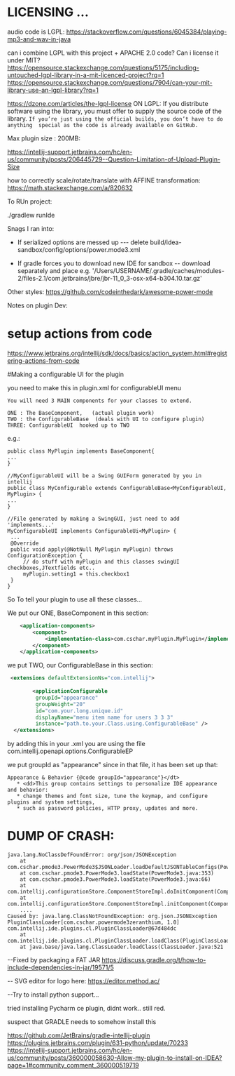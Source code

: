 # LICENSING ... 

audio code is LGPL:
https://stackoverflow.com/questions/6045384/playing-mp3-and-wav-in-java

can i combine LGPL with this project + APACHE 2.0 code?
Can i license it under MIT? 
https://opensource.stackexchange.com/questions/5175/including-untouched-lgpl-library-in-a-mit-licenced-project?rq=1
https://opensource.stackexchange.com/questions/7904/can-your-mit-library-use-an-lgpl-library?rq=1



https://dzone.com/articles/the-lgpl-license ON LGPL:
If you distribute software using the library, you must offer to supply the source code 
of the library. `If you’re just using the official builds, you don’t have to do anything 
special as the code is already available on GitHub.`


Max plugin size : 200MB:

https://intellij-support.jetbrains.com/hc/en-us/community/posts/206445729--Question-Limitation-of-Upload-Plugin-Size






how to correctly scale/rotate/translate with
AFFINE transformation:
https://math.stackexchange.com/a/820632

To RUn project:

./gradlew runIde


Snags I ran into:

- If serialized options are messed up
--- delete  build/idea-sandbox/config/options/power.mode3.xml

- If gradle forces you to download new IDE for sandbox
 -- download separately and place e.g.
 '/Users/USERNAME/.gradle/caches/modules-2/files-2.1/com.jetbrains/jbre/jbr-11_0_3-osx-x64-b304.10.tar.gz'


Other styles:
https://github.com/codeinthedark/awesome-power-mode



Notes on plugin Dev:

# setup actions from code
https://www.jetbrains.org/intellij/sdk/docs/basics/action_system.html#registering-actions-from-code



#Making a configurable UI for the plugin

you need to make this in plugin.xml for configurableUI menu
```
You will need 3 MAIN components for your classes to extend.

ONE : The BaseComponent,   (actual plugin work)
TWO : the ConfigurableBase  (deals with UI to configure plugin)
THREE: ConfigurableUI  hooked up to TWO
```


e.g.:

    public class MyPlugin implements BaseComponent{
    ...
    }
    
    //MyConfigurableUI will be a Swing GUIForm generated by you in intellij
    public class MyConfigurable extends ConfigurableBase<MyConfigurableUI, MyPlugin> {
    ...
    }
    
    //File generated by making a SwingGUI, just need to add 'implements...'
    MyConfigurableUI implements ConfigurableUi<MyPlugin> {
     ... 
     @Override
     public void apply(@NotNull MyPlugin myPlugin) throws ConfigurationException {
         // do stuff with myPlugin and this classes swingUI checkboxes,JTextfields etc..
         myPlugin.setting1 = this.checkbox1
     }
    }

So To tell your plugin to use all these classes...

We put our ONE, BaseComponent in this section:
```xml
    <application-components>
        <component>
            <implementation-class>com.cschar.myPlugin.MyPlugin</implementation-class>
        </component>
    </application-components>
```

we put TWO, our ConfigurableBase in this section:

```xml
 <extensions defaultExtensionNs="com.intellij">
 
        <applicationConfigurable
         groupId="appearance"
         groupWeight="20"
         id="com.your.long.unique.id"
         displayName="menu item name for users 3 3 3"
         instance="path.to.your.Class.using.ConfigurableBase" />
  </extensions>
```

by adding this in your .xml you are using the file com.intellij.openapi.options.ConfigurableEP

we put groupId as "appearance" since in that file, it has been set up that:
```
Appearance & Behavior {@code groupId="appearance"}</dt>
   * <dd>This group contains settings to personalize IDE appearance and behavior:
   * change themes and font size, tune the keymap, and configure plugins and system settings,
   * such as password policies, HTTP proxy, updates and more.
```




# DUMP OF CRASH:

```
java.lang.NoClassDefFoundError: org/json/JSONException
    at com.cschar.pmode3.PowerMode3$JSONLoader.loadDefaultJSONTableConfigs(PowerMode3.java:164)
    at com.cschar.pmode3.PowerMode3.loadState(PowerMode3.java:353)
    at com.cschar.pmode3.PowerMode3.loadState(PowerMode3.java:66)
    at com.intellij.configurationStore.ComponentStoreImpl.doInitComponent(ComponentStoreImpl.kt:405)
    at com.intellij.configurationStore.ComponentStoreImpl.initComponent(ComponentStoreImpl.kt:355)
    ....
Caused by: java.lang.ClassNotFoundException: org.json.JSONException PluginClassLoader[com.cschar.powermode3zeranthium, 1.0] com.intellij.ide.plugins.cl.PluginClassLoader@67d484dc
    at com.intellij.ide.plugins.cl.PluginClassLoader.loadClass(PluginClassLoader.java:75)
    at java.base/java.lang.ClassLoader.loadClass(ClassLoader.java:521
``` 
    
--Fixed by packaging a FAT JAR
https://discuss.gradle.org/t/how-to-include-dependencies-in-jar/19571/5

-- SVG editor for logo here:
https://editor.method.ac/

--Try to install python support...

tried installing Pycharm ce plugin, didnt work..
still red.

suspect that GRADLE needs to somehow install this

https://github.com/JetBrains/gradle-intellij-plugin
https://plugins.jetbrains.com/plugin/631-python/update/70233
https://intellij-support.jetbrains.com/hc/en-us/community/posts/360000058630-Allow-my-plugin-to-install-on-IDEA?page=1#community_comment_360000519719